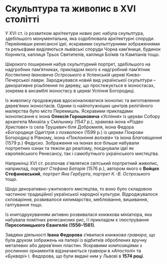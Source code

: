 # Скульптура та живопис в XVI столітті

У XVI ст. із розвитком архітектури нових рис набула скульптура, здебільшого монументальна, яка оздоблювала архітектурні споруди. Перейнявши ренесансні ідеї, яскравими скульптурними зображеннями та рельєфами виділяються львівські споруди Чорна кам’яниця, будинок Корнякта, каплиця Трьох Святителів, каплиця Боїмів та Кампіанів тощо.  

Широкого поширення набув скульптурний портрет, здебільшого на надгробних пам’ятниках, прикладом якого є надгробний пам’ятник *Костянтина Івановича Острозького* в Успенській церкві Києво-Печерської лаври. Зароджувався новий вид української скульптури – декоративне різьблення по дереву, що простежується в іконостасах, зокрема в ансамблі іконостасу в церкві Успіння Богородиці.

Із живопису продовжував вдосконалюватися іконопис та виготовлення дерев’яних іконостасів. Одним із найпотужніших центрів релігійного малярства було місто Перемишль. Яскравими прикладами іконописання є ікона **Олексія Горошковича** *«Успіння»* із церкви Собору архангела Михаїла у Смільнику (1547 р.),  храмова ікона *«Різдво Христове»* із села Трушевич біля Добромиля, ікона Федора *«Богородиця Одигітрія з похвалою»* (1599 р.) із церкви Покрови Богородиці в Рівному, ікона *«Поклоніння волхвів»* та ікона *Благовіщення* (1579 р.) Федуско. Зображення на іконах все більше набували портретних ознак та тяжіли до реалізму, поєднували ідеї як європейського Ренесансу, так і самобутнього українського мистецтва.

Наприкінці XVI ст. розпочав з'являтися світський портретний живопис, наприклад, *портрет Стефана Баторія* (1576 р.), автором якого є **Войцех Стефановський**, *портрет Яна Гербурта*, *портрет К.-В. Острозького* тощо.

Щодо декоративно-ужиткового мистецтва, то воно було складовою частиною традиційної української народної культури. Відроджувалося скловаріння, розвивалося килимарство, меблювання, вишивання, гаптування тощо. 

Із книгодрукуванням активно розвивалася книжкова мініатюра, яка набувала помітних ренесансних рис, її прикладом є ілюстрування **Пересопницького Євангеліє (1556–1561)**.  

Завдяки діяльності **Івана Федорова** з’явилася *книжкова  гравюра*, що була друком зображень на папері із відбитків  оброблених вручну металевих або дерев’яних пластин.  Яскравими композиціями з рослинних орнаментів відзначаються гравюри в *«Апостолі»* та *«Букварі»* І. Федорова, що були видані ним у Львові в **1574 році**.